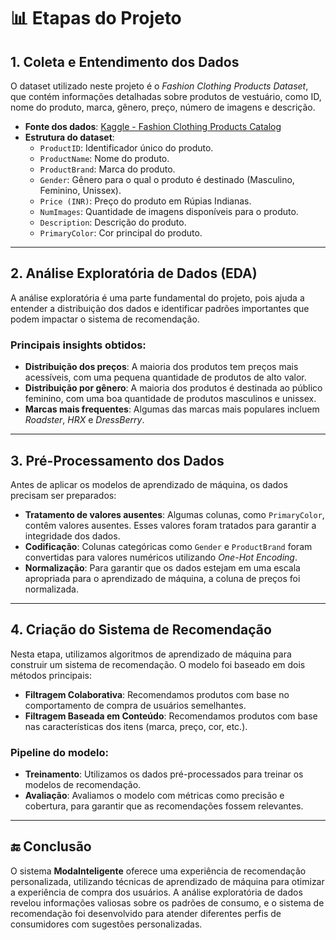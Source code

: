 # 📊 Etapas do Projeto

## 1. Coleta e Entendimento dos Dados
O dataset utilizado neste projeto é o *Fashion Clothing Products Dataset*, que contém informações detalhadas sobre produtos de vestuário, como ID, nome do produto, marca, gênero, preço, número de imagens e descrição.

- **Fonte dos dados**: [Kaggle - Fashion Clothing Products Catalog](https://www.kaggle.com/shivamb/fashion-clothing-products-catalog)
- **Estrutura do dataset**:
  - `ProductID`: Identificador único do produto.
  - `ProductName`: Nome do produto.
  - `ProductBrand`: Marca do produto.
  - `Gender`: Gênero para o qual o produto é destinado (Masculino, Feminino, Unissex).
  - `Price (INR)`: Preço do produto em Rúpias Indianas.
  - `NumImages`: Quantidade de imagens disponíveis para o produto.
  - `Description`: Descrição do produto.
  - `PrimaryColor`: Cor principal do produto.

---

## 2. Análise Exploratória de Dados (EDA)
A análise exploratória é uma parte fundamental do projeto, pois ajuda a entender a distribuição dos dados e identificar padrões importantes que podem impactar o sistema de recomendação.

### Principais insights obtidos:
- **Distribuição dos preços**: A maioria dos produtos tem preços mais acessíveis, com uma pequena quantidade de produtos de alto valor.
- **Distribuição por gênero**: A maioria dos produtos é destinada ao público feminino, com uma boa quantidade de produtos masculinos e unissex.
- **Marcas mais frequentes**: Algumas das marcas mais populares incluem *Roadster*, *HRX* e *DressBerry*.

---

## 3. Pré-Processamento dos Dados
Antes de aplicar os modelos de aprendizado de máquina, os dados precisam ser preparados:

- **Tratamento de valores ausentes**: Algumas colunas, como `PrimaryColor`, contêm valores ausentes. Esses valores foram tratados para garantir a integridade dos dados.
- **Codificação**: Colunas categóricas como `Gender` e `ProductBrand` foram convertidas para valores numéricos utilizando *One-Hot Encoding*.
- **Normalização**: Para garantir que os dados estejam em uma escala apropriada para o aprendizado de máquina, a coluna de preços foi normalizada.

---

## 4. Criação do Sistema de Recomendação
Nesta etapa, utilizamos algoritmos de aprendizado de máquina para construir um sistema de recomendação. O modelo foi baseado em dois métodos principais:

- **Filtragem Colaborativa**: Recomendamos produtos com base no comportamento de compra de usuários semelhantes.
- **Filtragem Baseada em Conteúdo**: Recomendamos produtos com base nas características dos itens (marca, preço, cor, etc.).

### Pipeline do modelo:
- **Treinamento**: Utilizamos os dados pré-processados para treinar os modelos de recomendação.
- **Avaliação**: Avaliamos o modelo com métricas como precisão e cobertura, para garantir que as recomendações fossem relevantes.

---

## 🔚 Conclusão
O sistema **ModaInteligente** oferece uma experiência de recomendação personalizada, utilizando técnicas de aprendizado de máquina para otimizar a experiência de compra dos usuários. A análise exploratória de dados revelou informações valiosas sobre os padrões de consumo, e o sistema de recomendação foi desenvolvido para atender diferentes perfis de consumidores com sugestões personalizadas.
